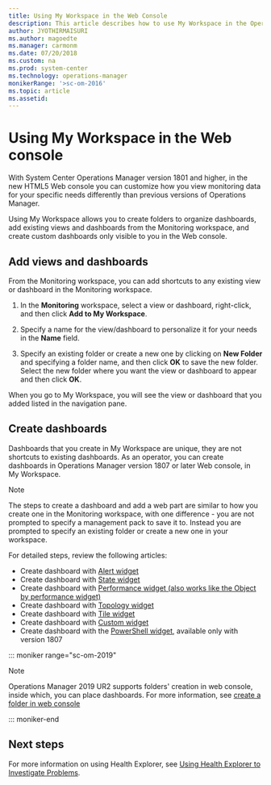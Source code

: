 ```yaml
---
title: Using My Workspace in the Web Console
description: This article describes how to use My Workspace in the Operations Manager Web console to create personalized views of operational data for your specific needs.
author: JYOTHIRMAISURI
ms.author: magoedte
ms.manager: carmonm
ms.date: 07/20/2018
ms.custom: na
ms.prod: system-center
ms.technology: operations-manager
monikerRange: '>sc-om-2016'
ms.topic: article
ms.assetid:
---
```


# Using My Workspace in the Web console

With System Center Operations Manager version 1801 and higher, in the new HTML5 Web console you can customize how you view monitoring data for your specific needs differently than previous versions of Operations Manager.  

Using My Workspace allows you to create folders to organize dashboards, add existing views and dashboards from the Monitoring workspace, and create custom dashboards only visible to you in the Web console.    

## Add views and dashboards

From the Monitoring workspace, you can add shortcuts to any existing view or dashboard in the Monitoring workspace.  

1. In the **Monitoring** workspace, select a view or dashboard, right-click, and then click **Add to My Workspace**.  

2. Specify a name for the view/dashboard to personalize it for your needs in the **Name** field.

3. Specify an existing folder or create a new one by clicking on **New Folder** and specifying a folder name, and then click **OK** to save the new folder.  Select the new folder where you want the view or dashboard to appear and then click **OK**.  

When you go to My Workspace, you will see the view or dashboard that you added listed in the navigation pane.  

## Create dashboards  

Dashboards that you create in My Workspace are unique, they are not shortcuts to existing dashboards. As an operator, you can create dashboards in Operations Manager version 1807 or later Web console, in My Workspace.    

>[!NOTE]
>The steps to create a dashboard and add a web part are similar to how you create one in the Monitoring workspace, with one difference - you are not prompted to specify a management pack to save it to. Instead you are prompted to specify an existing folder or create a new one in your workspace.     

For detailed steps, review the following articles:

* Create dashboard with [Alert widget](manage-create-web-dashboard-alerts.md)
* Create dashboard with [State widget](manage-create-web-dashboard-state.md)
* Create dashboard with [Performance widget (also works like the Object by performance widget)](manage-create-web-dashboard-perf.md)  
* Create dashboard with [Topology widget](manage-create-web-dashboard-topology.md)
* Create dashboard with [Tile widget](manage-create-web-dashboard-tile.md)
* Create dashboard with [Custom widget](manage-create-web-dashboard-custom.md)
* Create dashboard with the [PowerShell widget](manage-create-web-dashboard-posh.md), available only with version 1807


::: moniker range="sc-om-2019"
>[!NOTE]
>Operations Manager 2019 UR2 supports folders' creation in web console, inside which, you can place dashboards. For more information, see [create a folder in web console](support-folders-monitoring-view-webconsole.md)

::: moniker-end

## Next steps

For more information on using Health Explorer, see [Using Health Explorer to Investigate Problems](manage-health-using-healthexplorer.md).  
